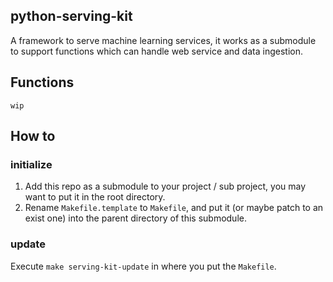 ## python-serving-kit
A framework to serve machine learning services, it works as a submodule to support functions 
which can handle web service and data ingestion.

## Functions
```
wip
```

## How to
### initialize
1. Add this repo as a submodule to your project / sub project, you may want to put it in the root directory.
2. Rename ```Makefile.template``` to ```Makefile```, and put it (or maybe patch to an exist one) into the parent directory of this submodule.

### update
Execute ```make serving-kit-update``` in where you put the ```Makefile```.